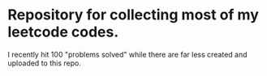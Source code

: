 # Repository for collecting most of my leetcode codes.

 I recently hit 100 "problems solved" while there are far less created and uploaded to this repo.